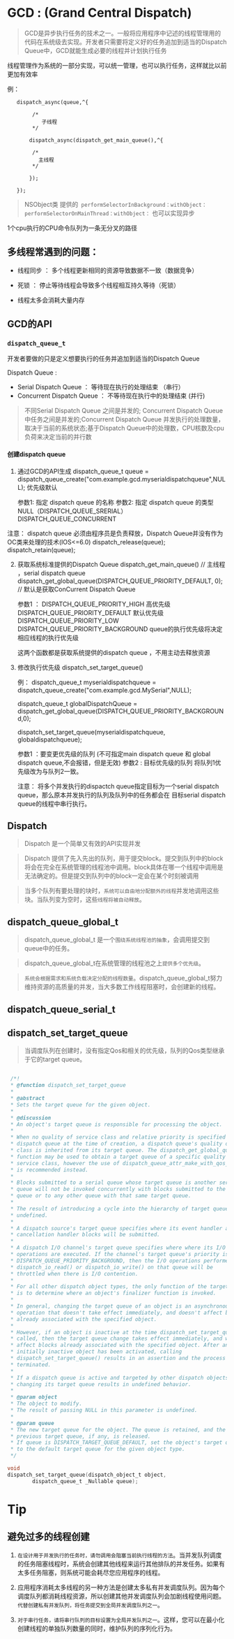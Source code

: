 # GCD : (Grand Central Dispatch)

> GCD是异步执行任务的技术之一。一般将应用程序中记述的线程管理用的代码在系统级去实现。开发者只需要将定义好的任务追加到适当的Dispatch Queue中，GCD就能生成必要的线程并计划执行任务

线程管理作为系统的一部分实现，可以统一管理，也可以执行任务，这样就比以前更加有效率

例： 

```
   dispatch_async(queue,^{
   
        /*
           子线程
        */
        
       dispatch_async(dispatch_get_main_queue(),^{
       
       	/*
       	  主线程
        */
        
       });
   
   });
````
   
> NSObject类 提供的` performSelectorInBackground：withObject：`
   `performSelectorOnMainThread：withObject：`
   也可以实现异步
   
   
1个cpu执行的CPU命令队列为一条无分叉的路径

## 多线程常遇到的问题：
  
  - 线程同步 ： 多个线程更新相同的资源导致数据不一致（数据竞争）

  - 死锁    ： 停止等待线程会导致多个线程相互持久等待（死锁）

  - 线程太多会消耗大量内存
  

## GCD的API

### `dispatch_queue_t` 
  
开发者要做的只是定义想要执行的任务并追加到适当的Dispatch Queue
  
Dispatch Queue :

- Serial Dispatch Queue ： 等待现在执行的处理结束        （串行）
- Concurrent Dispatch Queue ： 不等待现在执行中的处理结束 (并行)

> 不同Serial Dispatch Queue 之间是并发的; Concurrent Dispatch Queue 中任务之间是并发的;Concurrent Dispatch Queue 并发执行的处理数量，取决于当前的系统状态;基于Dispatch Queue中的处理数，CPU核数及cpu负荷来决定当前的并行数

#### 创建dispatch queue
 
 1. 通过GCD的API生成
    dispatch_queue_t queue = dispatch_queue_create("com.example.gcd.myserialdispatchqueue",NULL);
    优先级默认
    
    参数1: 指定 dispatch queue 的名称
    参数2: 指定 dispatch queue 的类型  NULL（DISPATCH_QUEUE_SRERIAL）  DISPATCH_QUEUE_CONCURRENT
    
 注意：
    dispatch queue 必须由程序员是负责释放，Dispatch Queue并没有作为OC类来处理的技术(IOS<=6.0)
    dispatch_release(queue);
    dispatch_retain(queue);
    
 2. 获取系统标准提供的Dispatch Queue
    dispatch_get_main_queue() // 主线程 ，serial dispatch queue 
    dispatch_get_global_queue(DISPATCH_QUEUE_PRIORITY_DEFAULT, 0); // 默认是获取ConCurrent Dispatch Queue
    
    参数1 ： DISPATCH_QUEUE_PRIORITY_HIGH       高优先级
            DISPATCH_QUEUE_PRIORITY_DEFAULT    默认优先级
            DISPATCH_QUEUE_PRIORITY_LOW
            DISPATCH_QUEUE_PRIORITY_BACKGROUND 
    queue的执行优先级将决定相应线程的执行优先级
      
    这两个函数都是获取系统提供的dispatch queue ，不用主动去释放资源
    
 3. 修改执行优先级
    dispatch_set_target_queue()
    
    例：
    dispatch_queue_t myserialdispatchqueue = dispatch_queue_create("com.example.gcd.MySerial",NULL);
    
    dispatch_queue_t globalDispatchQueue = dispatch_get_global_queue(DISPATCH_QUEUE_PRIORITY_BACKGROUNd,0);
       
    dispatch_set_target_queue(myserialdispatchqueue, globaldispatchqueue);
    
    参数1 ：要变更优先级的队列 (不可指定main dispatch queue 和 global dispatch queue,不会报错，但是无效)
    参数2 : 目标优先级的队列
    将队列1优先级改为与队列2一致。 
    
    注意：
    将多个并发执行的dispactch queue指定目标为一个serial dispatch queue，那么原本并发执行的队列及队列中的任务都会在
    目标serial dispatch queue的线程中串行执行。
    
    

## Dispatch 

> Dispatch 是一个简单又有效的API实现并发

> Dispatch 提供了先入先出的队列，用于提交block。提交到队列中的block将会在完全在系统管理的线程池中调用。block具体在哪一个线程中调用是无法确定的。但是提交到队列中的block一定会在某个时刻被调用

> 当多个队列有要处理的块时，`系统可以自由地分配额外的线程`并发地调用这些块。当队列变为空时，这些`线程将被自动释放`。


## dispatch_queue_global_t

> dispatch_queue_global_t 是一个`围绕系统线程池的抽象`，会调用提交到queue中的任务。

> dispatch_queue_global_t在系统管理的线程池之上`提供多个优先级`。

> `系统会根据需求和系统负载决定分配的线程数量`。dispatch_queue_global_t努力维持资源的高质量的并发，当大多数工作线程阻塞时，会创建新的线程。


## dispatch_queue_serial_t


## dispatch_set_target_queue

> 当调度队列在创建时，没有指定Qos和相关的优先级，队列的Qos类型继承于它的target queue。



```c

 /*!
 * @function dispatch_set_target_queue
 *
 * @abstract
 * Sets the target queue for the given object.
 *
 * @discussion
 * An object's target queue is responsible for processing the object.
 *
 * When no quality of service class and relative priority is specified for a
 * dispatch queue at the time of creation, a dispatch queue's quality of service
 * class is inherited from its target queue. The dispatch_get_global_queue()
 * function may be used to obtain a target queue of a specific quality of
 * service class, however the use of dispatch_queue_attr_make_with_qos_class()
 * is recommended instead.
 *
 * Blocks submitted to a serial queue whose target queue is another serial
 * queue will not be invoked concurrently with blocks submitted to the target
 * queue or to any other queue with that same target queue.
 *
 * The result of introducing a cycle into the hierarchy of target queues is
 * undefined.
 *
 * A dispatch source's target queue specifies where its event handler and
 * cancellation handler blocks will be submitted.
 *
 * A dispatch I/O channel's target queue specifies where where its I/O
 * operations are executed. If the channel's target queue's priority is set to
 * DISPATCH_QUEUE_PRIORITY_BACKGROUND, then the I/O operations performed by
 * dispatch_io_read() or dispatch_io_write() on that queue will be
 * throttled when there is I/O contention.
 *
 * For all other dispatch object types, the only function of the target queue
 * is to determine where an object's finalizer function is invoked.
 *
 * In general, changing the target queue of an object is an asynchronous
 * operation that doesn't take effect immediately, and doesn't affect blocks
 * already associated with the specified object.
 *
 * However, if an object is inactive at the time dispatch_set_target_queue() is
 * called, then the target queue change takes effect immediately, and will
 * affect blocks already associated with the specified object. After an
 * initially inactive object has been activated, calling
 * dispatch_set_target_queue() results in an assertion and the process being
 * terminated.
 *
 * If a dispatch queue is active and targeted by other dispatch objects,
 * changing its target queue results in undefined behavior.
 *
 * @param object
 * The object to modify.
 * The result of passing NULL in this parameter is undefined.
 *
 * @param queue
 * The new target queue for the object. The queue is retained, and the
 * previous target queue, if any, is released.
 * If queue is DISPATCH_TARGET_QUEUE_DEFAULT, set the object's target queue
 * to the default target queue for the given object type.
 */

void
dispatch_set_target_queue(dispatch_object_t object,
		dispatch_queue_t _Nullable queue);
```



# Tip

## 避免过多的线程创建

1. `在设计用于并发执行的任务时，请勿调用会阻塞当前执行线程的方法`。当并发队列调度的任务阻塞线程时，系统会创建其他线程来运行其他排队的并发任务。如果有太多任务阻塞，则系统可能会耗尽您应用程序的线程。

2. 应用程序消耗太多线程的另一种方法是创建太多私有并发调度队列。因为每个调度队列都消耗线程资源，所以创建其他并发调度队列会加剧线程使用问题。`代替创建私有并发队列，将任务提交到全局并发调度队列之一`。

3. `对于串行任务，请将串行队列的目标设置为全局并发队列之一`。这样，您可以在最小化创建线程的单独队列数量的同时，维护队列的序列化行为。




